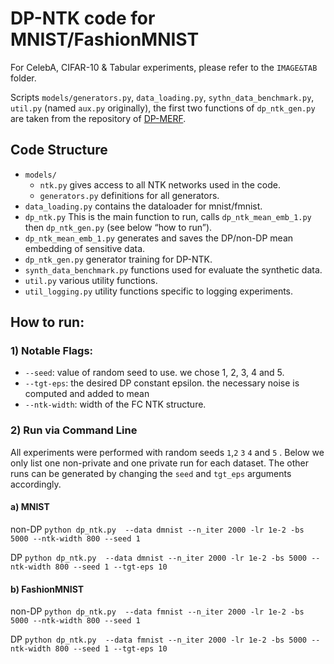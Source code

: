 # DP-NTK code for MNIST/FashionMNIST
For CelebA, CIFAR-10 & Tabular experiments, please refer to the `IMAGE&TAB` folder.

Scripts `models/generators.py`, `data_loading.py`, `sythn_data_benchmark.py`, `util.py` (named `aux.py` originally),
the first two functions of `dp_ntk_gen.py` are taken from the repository of [DP-MERF](https://github.com/frhrdr/dp-merf/tree/main/code_balanced).

## Code Structure
- `models/`
  - `ntk.py` gives access to all NTK networks used in the code.
  - `generators.py` definitions for all generators.
- `data_loading.py` contains the dataloader for mnist/fmnist.
- `dp_ntk.py` This is the main function to run, calls `dp_ntk_mean_emb_1.py` then `dp_ntk_gen.py` (see below “how to run”).
- `dp_ntk_mean_emb_1.py` generates and saves the DP/non-DP mean embedding of sensitive data.
- `dp_ntk_gen.py` generator training for DP-NTK.
- `synth_data_benchmark.py` functions used for evaluate the synthetic data.
- `util.py` various utility functions.
- `util_logging.py` utility functions specific to logging experiments.


## How to run:

### 1) Notable Flags:
- `--seed`: value of random seed to use. we chose 1, 2, 3, 4 and 5. 
- `--tgt-eps`: the desired DP constant epsilon. the necessary noise is computed and added to mean
- `--ntk-width`: width of the FC NTK structure.

### 2) Run via Command Line

All experiments were performed with random seeds `1`,`2` `3` `4` and `5` .
Below we only list one non-private and one private run for each dataset. The other runs can be generated by changing the `seed` and `tgt_eps` arguments accordingly.

#### a) MNIST

non-DP
`python dp_ntk.py  --data dmnist --n_iter 2000 -lr 1e-2 -bs 5000 --ntk-width 800 --seed 1`

DP
`python dp_ntk.py  --data dmnist --n_iter 2000 -lr 1e-2 -bs 5000 --ntk-width 800 --seed 1 --tgt-eps 10`



#### b) FashionMNIST

non-DP
`python dp_ntk.py  --data fmnist --n_iter 2000 -lr 1e-2 -bs 5000 --ntk-width 800 --seed 1`

DP
`python dp_ntk.py  --data fmnist --n_iter 2000 -lr 1e-2 -bs 5000 --ntk-width 800 --seed 1 --tgt-eps 10`
